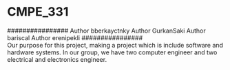 # CMPE_331
################ 
Author bberkayctnky
Author GurkanSaki
Author bariscal
Author erenipekli
################  
Our purpose for this project, making a project which is include software and hardware systems. In our group, we have two computer engineer and two electrical and electronics engineer.
